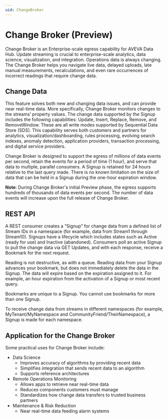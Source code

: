 ```yaml
---
uid: ChangeBroker
---
```


# Change Broker (Preview)

Change Broker is an Enterprise-scale egress capability for AVEVA Data Hub. Update streaming is crucial to enterprise-scale analytics, data science, visualization, and integration. Operations data is always changing. The Change Broker helps you navigate live data, delayed uploads, late manual measurements, recalculations, and even rare occurrences of incorrect readings that require change data.

## Change Data

This feature solves both new and changing data issues, and can provide near real-time data. More specifically, Change Broker monitors changes to the streams’ property values. The change data supported by the Signup includes the following capabilities: Update, Insert, Replace, Remove, and RemoveWindow. These are all write modes supported by Sequential Data Store (SDS). This capability serves both customers and partners for analytics, visualization/dashboarding, rules processing, evolving search indexes, anomaly detection, application providers, transaction processing, and digital service providers.

Change Broker is designed to support the egress of millions of data events per second, retain the events for a period of time (1 hour), and serve that data to multiple, parallel consumers. A Signup is retained for 24 hours relative to the last query made. There is no known limitation on the size of data that can be held in a Signup during the one-hour expiration window.

**Note**: During Change Broker's initial Preview phase, the egress supports hundreds of thousands of data events per second. The number of data events will increase upon the full release of Change Broker.

## REST API

A REST consumer creates a “Signup” for change data from a defined list of Stream IDs in a namespace (for example, data from Stream1 through Stream10). Signups have a lifecycle which includes states such as Active (ready for use) and Inactive (abandoned). Consumers poll an active Signup to pull the change data via GET Updates, and with each response, receive a Bookmark for the next request. 

Reading is not destructive, as with a queue. Reading data from your Signup advances your bookmark, but does not immediately delete the data in the Signup. The data will expire based on the expiration assigned to it. For example, an hour expiration from the activation of a Signup or most recent query.

Bookmarks are unique to a Signup. You cannot use bookmarks for more than one Signup.

To receive change data from streams in different namespaces (for example, MyTenant/MyNamespace and CommunityFriend/TheirNamespace), a Signup is made for each namespace.

## Application for the Change Broker

Some practical uses for Change Broker include:

* Data Science
    * Improves accuracy of algorithms by providing recent data
    * Simplifies integration that sends recent data to an algorithm
    * Supports reference architectures
* Remote Operations Monitoring
    * Allows apps to retrieve near real-time data
    * Reduces components customers must manage
    * Standardizes how change data transfers to trusted business partners
* Maintenance & Risk Reduction
    * Near real-time data feeding alarm systems